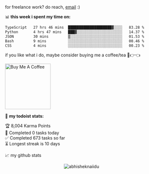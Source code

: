for freelance work? do reach, [email](mailto:abhishknads.work@gmail.com) :)

📊 **this week i spent my time on:**
<!--START_SECTION:waka-->

```txt
TypeScript   27 hrs 46 mins  ████████████████████▓░░░░   83.28 %
Python       4 hrs 47 mins   ███▓░░░░░░░░░░░░░░░░░░░░░   14.37 %
JSON         30 mins         ▒░░░░░░░░░░░░░░░░░░░░░░░░   01.53 %
Bash         9 mins          ░░░░░░░░░░░░░░░░░░░░░░░░░   00.46 %
CSS          4 mins          ░░░░░░░░░░░░░░░░░░░░░░░░░   00.23 %
```

<!--END_SECTION:waka-->

if you like what i do, maybe consider buying me a coffee/tea 🥺👉👈

<a href="https://www.buymeacoffee.com/abhisheknaiidu" target="_blank"><img src="https://cdn.buymeacoffee.com/buttons/v2/default-red.png" alt="Buy Me A Coffee" width="150" ></a>

🚧 **my todoist stats:**
<!-- TODO-IST:START -->
🏆  8,004 Karma Points           
🌸  Completed 0 tasks today           
✅  Completed 673 tasks so far           
⏳  Longest streak is 10 days
<!-- TODO-IST:END -->


📈 my github stats

<p align="center"> <img src="https://github-readme-stats.vercel.app/api?username=abhisheknaiidu&show_icons=true&theme=gotham" alt="abhisheknaiidu" />




